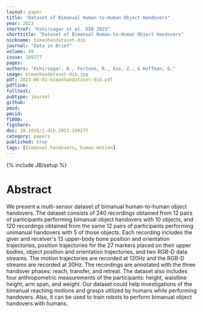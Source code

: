 ```yaml
---
layout: paper
title: "Dataset of Bimanual Human-to-Human Object Handovers"
year: 2023
shortref: "Kshirsagar et al. DIB 2023"
shorttitle: "Dataset of Bimanual Human-to-Human Object Handovers"
nickname: bimanhandataset-dib
journal: "Data in Brief"
volume: 48
issue: 109277
pages: 
authors: "Kshirsagar, A., Fortuna, R., Xie, Z., & Hoffman, G."
image: bimanhandataset-dib.jpg
pdf: 2023-06-01-bimanhandataset-dib.pdf
pdflink:
fulltext:  
pubtype: journal
github:
pmid:  
pmcid:
f1000:
figshare:
doi: 10.1016/j.dib.2023.109277
category: papers
published: true
tags: [bimanual handovers, human motion]
---
```

{% include JB/setup %}

# Abstract

We present a multi-sensor dataset of bimanual human-to-human object handovers. The dataset consists of 240 recordings obtained from 12 pairs of participants performing bimanual object handovers with 10 objects, and 120 recordings obtained from the same 12 pairs of participants performing unimanual handovers with 5 of those objects. Each recording includes the giver and receiver's 13 upper-body bone position and orientation trajectories, position trajectories for the 27 markers placed on their upper bodies, object position and orientation trajectories, and two RGB-D data streams. The motion trajectories are recorded at 120Hz and the RGB-D streams are recorded at 30Hz. The recordings are annotated with the three handover phases: reach, transfer, and retreat. The dataset also includes four anthropometric measurements of the participants: height, waistline height, arm span, and weight. Our dataset could help investigations of the bimanual reaching motions and grasps utilized by humans while performing handovers. Also, it can be used to train robots to perform bimanual object handovers with humans.
